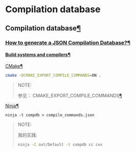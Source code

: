 # Compilation database

## Compilation database[¶](https://sarcasm.github.io/notes/dev/compilation-database.html#compilation-database)



### [How to generate a JSON Compilation Database?](https://sarcasm.github.io/notes/dev/compilation-database.html#id26)[¶](https://sarcasm.github.io/notes/dev/compilation-database.html#how-to-generate-a-json-compilation-database)

#### [Build systems and compilers](https://sarcasm.github.io/notes/dev/compilation-database.html#id51)[¶](https://sarcasm.github.io/notes/dev/compilation-database.html#build-systems-and-compilers)

[CMake](https://sarcasm.github.io/notes/dev/compilation-database.html#id54)[¶](https://sarcasm.github.io/notes/dev/compilation-database.html#cmake)

```sh
cmake -DCMAKE_EXPORT_COMPILE_COMMANDS=ON .
```

> NOTE:
>
> 参见： CMAKE_EXPORT_COMPILE_COMMANDS[¶](https://cmake.org/cmake/help/latest/variable/CMAKE_EXPORT_COMPILE_COMMANDS.html#cmake-export-compile-commands)

[Ninja](https://sarcasm.github.io/notes/dev/compilation-database.html#id55)[¶](https://sarcasm.github.io/notes/dev/compilation-database.html#ninja)

```shell
ninja -t compdb > compile_commands.json
```

> NOTE: 
>
> 我的实践:
>
> ```sh
> ninja -C out/Default -t compdb cc cxx
> ```
>
> 

